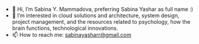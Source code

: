 - 👋 Hi, I’m Sabina Y. Mammadova, preferring Sabina Yashar as full name :)
- 👀 I’m interested in cloud solutions and architecture, system design, project management, and the resources related to psychology, how the brain functions, technological innovations. 
- 📫 How to reach me:
      sabinayasharr@gmail.com

<!---
sabinayashar/sabinayashar is a ✨ special ✨ repository because its `README.md` (this file) appears on your GitHub profile.
You can click the Preview link to take a look at your changes.
--->
